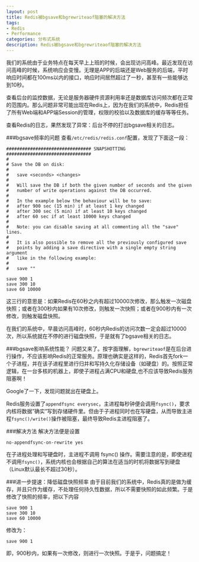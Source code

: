 ```yaml
---
layout: post
title: Redis被bgsave和bgrewriteaof阻塞的解决方法
tags:
- Redis
- Performance
categories: 分布式系统
description: Redis被bgsave和bgrewriteaof阻塞的解决方法
---
```

我们的系统由于业务特点在每天早上上班的时候，会出现访问高峰。最近发现在访问高峰的时候，系统响应会变慢。无理是APP的后端还是Web服务的后端，平时响应时间都在100ms以内的接口，响应时间居然超过了一秒，甚至有一些能够达到10秒。

查看后台的监控数据，无论是服务器硬件资源利用率还是数据库访问频次都在正常的范围内。那么问题非常可能出现在Redis上，因为在我们的系统中，Redis担任了所有Web端和APP端Session的管理，权限的校验以及数据库的缓存等等任务。

查看Redis的日志，果然发现了异常：后台不停的打出bgsave相关的日志。

###bgsave频率的问题
查看`/etc/redis/redis.conf`配置，发现了下面这一段：
```
################################ SNAPSHOTTING  ################################
#
# Save the DB on disk:
#
#   save <seconds> <changes>
#
#   Will save the DB if both the given number of seconds and the given
#   number of write operations against the DB occurred.
#
#   In the example below the behaviour will be to save:
#   after 900 sec (15 min) if at least 1 key changed
#   after 300 sec (5 min) if at least 10 keys changed
#   after 60 sec if at least 10000 keys changed
#
#   Note: you can disable saving at all commenting all the "save" lines.
#
#   It is also possible to remove all the previously configured save
#   points by adding a save directive with a single empty string argument
#   like in the following example:
#
#   save ""

save 900 1
save 300 10
save 60 10000
```
这三行的意思是：如果Redis在60秒之内有超过10000次修改，那么触发一次磁盘快照；或者在300秒内如果有10次修改，则触发一次快照；或者在900秒内有一次修改，则触发磁盘快照。

在我们的系统中，早晨访问高峰时，60秒内Redis的访问次数一定会超过10000次，所以系统就在不停的进行磁盘快照，于是就有了bgsave相关的日志。

###bgsave影响系统性能？
问题又来了。按字面理解，`bgrewriteaof`是在后台进行操作，不应该影响Redis的正常服务。原理也确实是这样的，Redis首先fork一个子进程，并在该子进程里进行归并和写持久化存储设备（如硬盘）的。按照正常逻辑，在一台多核的机器上，即使子进程占满CPU和硬盘,也不应该导致Redis服务阻塞啊！

Google了一下，发现问题就出在硬盘上。

Redis服务设置了`appendfsync everysec`，主进程每秒钟便会调用`fsync()`，要求内核将数据”确实”写到存储硬件里。但由于子进程同时也在写硬盘，从而导致主进程`fsync()/write()`操作被阻塞，最终导致Redis主进程阻塞了。

###解决方法
解决方法便是设置
```
no-appendfsync-on-rewrite yes
```
在子进程处理和写硬盘时，主进程不调用 fsync() 操作。需要注意的是，即使进程不调用`fsync()`，系统内核也会根据自己的算法在适当的时机将数据写到硬盘（Linux默认最长不超过30秒）。

###进一步提速：降低磁盘快照频率
由于目前我们的系统中，Redis真的是做为缓存，并且只作为缓存，不处理任何持久性数据，所以不需要快照的如此频繁。于是修改了快照的频率，把以下内容
```
save 900 1
save 300 10
save 60 10000
```
修改为：
```
save 900 1
```
即，900秒内，如果有一次修改，则进行一次快照。于是乎，问题搞定！


